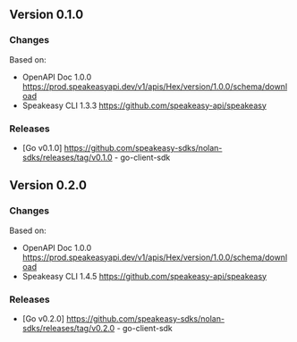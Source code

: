 

## Version 0.1.0
### Changes
Based on:
- OpenAPI Doc 1.0.0 https://prod.speakeasyapi.dev/v1/apis/Hex/version/1.0.0/schema/download
- Speakeasy CLI 1.3.3 https://github.com/speakeasy-api/speakeasy
### Releases
- [Go v0.1.0] https://github.com/speakeasy-sdks/nolan-sdks/releases/tag/v0.1.0 - go-client-sdk

## Version 0.2.0
### Changes
Based on:
- OpenAPI Doc 1.0.0 https://prod.speakeasyapi.dev/v1/apis/Hex/version/1.0.0/schema/download
- Speakeasy CLI 1.4.5 https://github.com/speakeasy-api/speakeasy
### Releases
- [Go v0.2.0] https://github.com/speakeasy-sdks/nolan-sdks/releases/tag/v0.2.0 - go-client-sdk